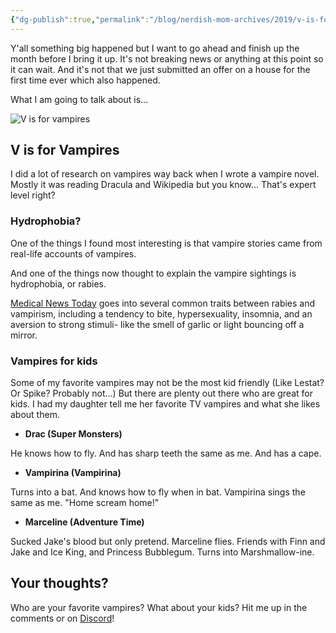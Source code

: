 ```yaml
---
{"dg-publish":true,"permalink":"/blog/nerdish-mom-archives/2019/v-is-for-vampires/","title":"V is for Vampires","noteIcon":"","created":"","updated":""}
---
```



Y'all something big happened but I want to go ahead and finish up the month before I bring it up. It's not breaking news or anything at this point so it can wait. And it's not that we just submitted an offer on a house for the first time ever which also happened.

What I am going to talk about is… 

![V is for vampires](https://lh3.googleusercontent.com/rZF96k3H8HxtpQNG4j7Il4qt4JhP9uadSWZWNByg7Mfqx6HeNE-5Sri4q6K5btf15zUmfiswPiX7VYPkHMtju0uBnKJPokShAAHV_zymeuHLqXMknbPtc9KKtoXj2q9wTx3BtWf4)

## **V is for Vampires**

I did a lot of research on vampires way back when I wrote a vampire novel. Mostly it was reading Dracula and Wikipedia but you know… That's expert level right? 

### **Hydrophobia?** 

One of the things I found most interesting is that vampire stories came from real-life accounts of vampires. 

And one of the things now thought to explain the vampire sightings is hydrophobia, or rabies. 

[Medical News Today](https://www.medicalnewstoday.com/articles/321780.php) goes into several common traits between rabies and vampirism, including a tendency to bite, hypersexuality, insomnia, and an aversion to strong stimuli- like the smell of garlic or light bouncing off a mirror.

### **Vampires for kids**

Some of my favorite vampires may not be the most kid friendly (Like Lestat? Or Spike? Probably not…) But there are plenty out there who are great for kids. I had my daughter tell me her favorite TV vampires and what she likes about them.

- **Drac (Super Monsters)** 

He knows how to fly. And has sharp teeth the same as me. And has a cape.

- **Vampirina (Vampirina)** 

Turns into a bat. And knows how to fly when in bat. Vampirina sings the same as me. "Home scream home!" 

- **Marceline (Adventure Time)** 

Sucked Jake's blood but only pretend. Marceline flies. Friends with Finn and Jake and Ice King, and Princess Bubblegum. Turns into Marshmallow-ine.

## **Your thoughts?**

Who are your favorite vampires? What about your kids? Hit me up in the comments or on [Discord](https://discord.gg/JkPbnhb)!
